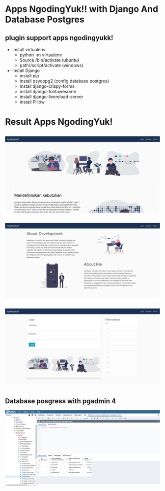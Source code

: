 # Apps NgodingYuk!! with Django And Database Postgres
## plugin support apps ngodingyukk!
* install virtualenv
  * python -m virtualenv <folder>
   * Source <folder>/bin/activate (ubuntu)
   * path/<folder>/script/activate (windows)
* install Django
  * install pip
  * install psycopg2 (config database postgres)
  * install django-crispy-forms
  * install django-fontawesome
  * install django-livereload-server
  * install Pillow

# Result Apps NgodingYuk!
## 
![Alt Text](https://github.com/Ilyasyasin072/apps-crud-django/blob/master/result/Screenshot_2020-04-12%20Django%20Apps.png)
##
![Alt Text](https://github.com/Ilyasyasin072/apps-crud-django/blob/master/result/Screenshot_2020-04-12%20Django%20about.png)
##
![Alt Text](https://github.com/Ilyasyasin072/apps-crud-django/blob/master/result/Screenshot_2020-04-12%20Django%20Apps(1).png)
#
## Database posgress with pgadmin 4
![Alt Text](https://github.com/Ilyasyasin072/apps-crud-django/blob/master/result/Screenshot_2020-04-12%20pgAdmin%204.png)

